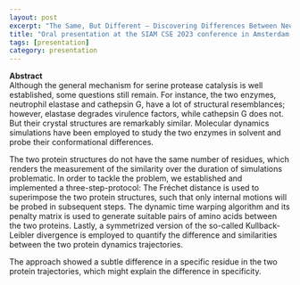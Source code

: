 ```yaml
---
layout: post
excerpt: "The Same, But Different – Discovering Differences Between Neutrophil Elastase and Cathepsin G " 
title: "Oral presentation at the SIAM CSE 2023 conference in Amsterdam, Netherlands"
tags: [presentation]
category: presentation
---
```


<b>Abstract</b><br>
Although the general mechanism for serine protease catalysis is well established, some questions still remain. For instance, the two enzymes, neutrophil elastase and cathepsin G, have a lot of structural resemblances; however, elastase degrades virulence factors, while cathepsin G does not. But their crystal structures are remarkably similar. Molecular dynamics simulations have been employed to study the two enzymes in solvent and probe their conformational differences.

The two protein structures do not have the same number of residues, which renders the measurement of the similarity over the duration of simulations problematic. In order to tackle the problem, we established and implemented a three-step-protocol: The Fréchet distance is used to superimpose the two protein structures, such that only internal motions will be probed in subsequent steps. The dynamic time warping algorithm and its penalty matrix is used to generate suitable pairs of amino acids between the two proteins. Lastly, a symmetrized version of the so-called Kullback-Leibler divergence is employed to quantify the difference and similarities between the two protein dynamics trajectories.

The approach showed a subtle difference in a specific residue in the two protein trajectories, which might explain the difference in specificity. 

